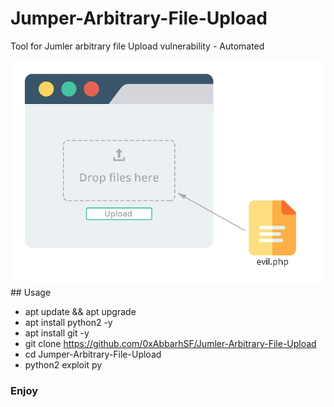# Jumper-Arbitrary-File-Upload
Tool for Jumler arbitrary file Upload vulnerability - Automated 

<img src="https://raw.githubusercontent.com/0xAbbarhSF/Jumler-Arbitrary-File-Upload/main/images%20(4).png">
## Usage

* apt update && apt upgrade
* apt install python2 -y
* apt install git -y
* git clone https://github.com/0xAbbarhSF/Jumler-Arbitrary-File-Upload
* cd Jumper-Arbitrary-File-Upload
* python2 exploit py

### Enjoy 
